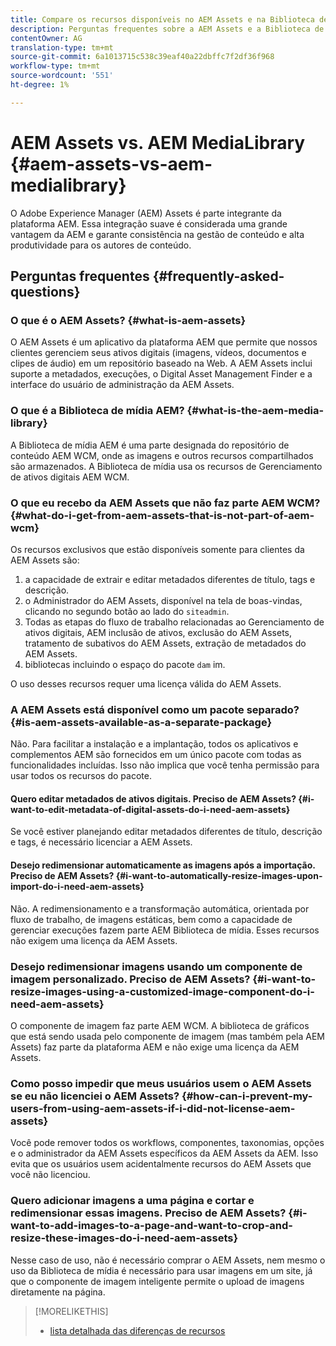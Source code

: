 ```yaml
---
title: Compare os recursos disponíveis no AEM Assets e na Biblioteca de mídia AEM
description: Perguntas frequentes sobre a AEM Assets e a Biblioteca de mídia AEM, incluindo as diferenças.
contentOwner: AG
translation-type: tm+mt
source-git-commit: 6a1013715c538c39eaf40a22dbffc7f2df36f968
workflow-type: tm+mt
source-wordcount: '551'
ht-degree: 1%

---
```



# AEM Assets vs. AEM MediaLibrary {#aem-assets-vs-aem-medialibrary}

O Adobe Experience Manager (AEM) Assets é parte integrante da plataforma AEM. Essa integração suave é considerada uma grande vantagem da AEM e garante consistência na gestão de conteúdo e alta produtividade para os autores de conteúdo.

## Perguntas frequentes {#frequently-asked-questions}

### O que é o AEM Assets? {#what-is-aem-assets}

O AEM Assets é um aplicativo da plataforma AEM que permite que nossos clientes gerenciem seus ativos digitais (imagens, vídeos, documentos e clipes de áudio) em um repositório baseado na Web. A AEM Assets inclui suporte a metadados, execuções, o Digital Asset Management Finder e a interface do usuário de administração da AEM Assets.

### O que é a Biblioteca de mídia AEM? {#what-is-the-aem-media-library}

A Biblioteca de mídia AEM é uma parte designada do repositório de conteúdo AEM WCM, onde as imagens e outros recursos compartilhados são armazenados. A Biblioteca de mídia usa os recursos de Gerenciamento de ativos digitais AEM WCM.

### O que eu recebo da AEM Assets que não faz parte AEM WCM? {#what-do-i-get-from-aem-assets-that-is-not-part-of-aem-wcm}

Os recursos exclusivos que estão disponíveis somente para clientes da AEM Assets são:

1. a capacidade de extrair e editar metadados diferentes de título, tags e descrição.
1. o Administrador do AEM Assets, disponível na tela de boas-vindas, clicando no segundo botão ao lado do `siteadmin`.
1. Todas as etapas do fluxo de trabalho relacionadas ao Gerenciamento de ativos digitais, AEM inclusão de ativos, exclusão do AEM Assets, tratamento de subativos do AEM Assets, extração de metadados do AEM Assets.
1. bibliotecas incluindo o espaço do pacote `dam` im.

O uso desses recursos requer uma licença válida do AEM Assets.

### A AEM Assets está disponível como um pacote separado? {#is-aem-assets-available-as-a-separate-package}

Não. Para facilitar a instalação e a implantação, todos os aplicativos e complementos AEM são fornecidos em um único pacote com todas as funcionalidades incluídas. Isso não implica que você tenha permissão para usar todos os recursos do pacote.

#### Quero editar metadados de ativos digitais. Preciso de AEM Assets? {#i-want-to-edit-metadata-of-digital-assets-do-i-need-aem-assets}

Se você estiver planejando editar metadados diferentes de título, descrição e tags, é necessário licenciar a AEM Assets.

#### Desejo redimensionar automaticamente as imagens após a importação. Preciso de AEM Assets? {#i-want-to-automatically-resize-images-upon-import-do-i-need-aem-assets}

Não. A redimensionamento e a transformação automática, orientada por fluxo de trabalho, de imagens estáticas, bem como a capacidade de gerenciar execuções fazem parte AEM Biblioteca de mídia. Esses recursos não exigem uma licença da AEM Assets.

### Desejo redimensionar imagens usando um componente de imagem personalizado. Preciso de AEM Assets? {#i-want-to-resize-images-using-a-customized-image-component-do-i-need-aem-assets}

O componente de imagem faz parte AEM WCM. A biblioteca de gráficos que está sendo usada pelo componente de imagem (mas também pela AEM Assets) faz parte da plataforma AEM e não exige uma licença da AEM Assets.

### Como posso impedir que meus usuários usem o AEM Assets se eu não licenciei o AEM Assets? {#how-can-i-prevent-my-users-from-using-aem-assets-if-i-did-not-license-aem-assets}

Você pode remover todos os workflows, componentes, taxonomias, opções e o administrador da AEM Assets específicos da AEM Assets da AEM. Isso evita que os usuários usem acidentalmente recursos do AEM Assets que você não licenciou.

### Quero adicionar imagens a uma página e cortar e redimensionar essas imagens. Preciso de AEM Assets? {#i-want-to-add-images-to-a-page-and-want-to-crop-and-resize-these-images-do-i-need-aem-assets}

Nesse caso de uso, não é necessário comprar o AEM Assets, nem mesmo o uso da Biblioteca de mídia é necessário para usar imagens em um site, já que o componente de imagem inteligente permite o upload de imagens diretamente na página.

>[!MORELIKETHIS]
>
>* [lista detalhada das diferenças de recursos](https://docs.adobe.com/content/help/en/experience-manager-65/assets/administer/medialibrary.html#listoffeatures)

